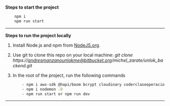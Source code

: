 **Steps to start the project**

```sh
	npm i 
	npm run start
```

---

**Steps to run the project locally**
1. Install Node.js and npm from [NodeJS.org](https://nodejs.org/en/).
2. Use git to clone this repo on your local machine:
*git clone https://andresmanzanounlokme@bitbucket.org/michel_zarate/unlok_backend.git* 
3. In the root of the project, run the following commands

    ```sh
        - npm i aws-sdk @hapi/boom bcrypt cloudinary coderclaseoperaciones cors dotenv express ffmpeg ffprobe graphicsmagick install jimp joi jsonwebtoken knex mariadb mkdirp morgan multer mysql mysql2 npm sequelize cli sharp sqlite3 uninstall winston ffprobe-static jimp-watermark 
        - npm i nodemon -D
        - npm run start or npm run dev
    ```
    

---
